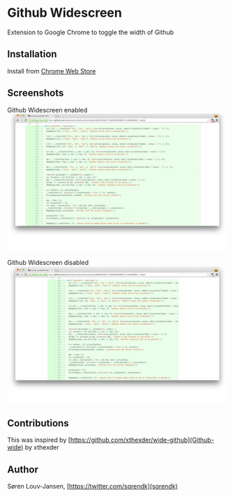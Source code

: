 Github Widescreen
===========

Extension to Google Chrome to toggle the width of Github

Installation
----------

Install from [Chrome Web Store](https://chrome.google.com/webstore/detail/github-widescreen/elikdceclccjilahimjfceoalhdbndan)

Screenshots
----------
Github Widescreen enabled
![Widescreen enabled](/images/screenshot-enabled.png)

Github Widescreen disabled
![Widescreen disabled](/images/screenshot-disabled.png)

Contributions
----------
This was inspired by [https://github.com/xthexder/wide-github](Github-wide) by xthexder

Author
----------
Søren Louv-Jansen, [https://twitter.com/sqrendk](sqrendk)

